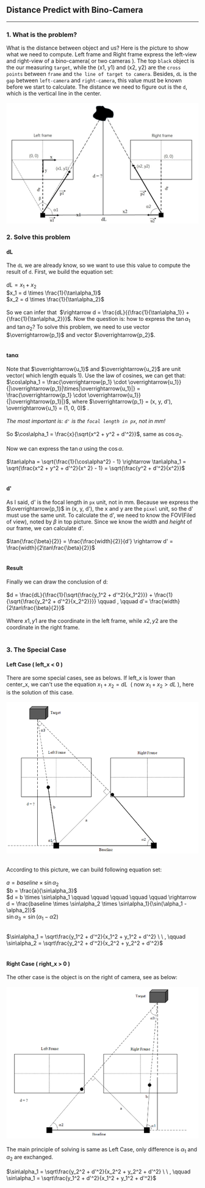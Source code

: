 <script type="text/javascript" src="http://cdn.mathjax.org/mathjax/latest/MathJax.js?config=TeX-AMS-MML_HTMLorMML"></script>
<script type="text/x-mathjax-config">
MathJax.Hub.Config({ tex2jax: {inlineMath: [['$', '$']]}, messageStyle: "none" });
</script>

## Distance Predict with Bino-Camera
---
### 1. What is the problem?
What is the distance between object and us? Here is the picture to show what we need to compute. Left frame and Right frame express the left-view and right-view of a bino-camera( or two cameras ). The top `black` object is the our measuring `target`, while the (x1, y1) and (x2, y2) are the `cross points` between `frame` and `the line of target to camera`. Besides, `dL` is the `gap` between `left-camera` and `right-camera`, this value must be known before we start to calculate. The distance we need to figure out is the `d`, which is the vertical line in the center.<br><br>
<img src="assets/distance_predict_image.jpg">

### 2. Solve this problem
#### dL
The `dL` we are already know, so we want to use this value to compute the result of `d`. First, we build the equation set:<br><br>
$dL = x_1 + x_2$<br>
$x_1 = d \times \frac{1}{\tan\alpha_1}$<br>
$x_2 = d \times \frac{1}{\tan\alpha_2}$<br>
<br>
So we can infer that&nbsp; 
$\rightarrow d = \frac{dL}{{\frac{1}{\tan\alpha_1}} + {\frac{1}{\tan\alpha_2}}}$. Now the question is: how to express the $\tan\alpha_1$ and $\tan\alpha_2$? To solve this problem, we need to use vector $\overrightarrow{p_1}$ and vector $\overrightarrow{p_2}$.<br><br>

#### tanα
Note that $\overrightarrow{u_1}$ and $\overrightarrow{u_2}$ are unit vector( which length equals 1). Use the law of cosines, we can get that: 
$\cos\alpha_1 = \frac{\overrightarrow{p_1} \cdot \overrightarrow{u_1}}{|\overrightarrow{p_1}|\times|\overrightarrow{u_1}|} = \frac{\overrightarrow{p_1} \cdot \overrightarrow{u_1}}{|\overrightarrow{p_1}|}$, where $\overrightarrow{p_1} = (x, y, d'), \overrightarrow{u_1} = (1, 0, 0)$ . <br><br>
*The most important is: `d'` is the `focal length in px`, not in mm!*<br><br>
So $\cos\alpha_1 = \frac{x}{\sqrt{x^2 + y^2 + d'^2}}$, same as $\cos\alpha_2$.<br><br>
Now we can express the $\tan\alpha$ using the $\cos\alpha$. <br><br>
$\tan\alpha = \sqrt{\frac{1}{\cos\alpha^2} - 1} \rightarrow \tan\alpha_1 = \sqrt{\frac{x^2 + y^2 + d'^2}{x^ 2} - 1} = \sqrt{\frac{y^2 + d'^2}{x^2}}$
<br><br>

#### d'
As I said, d' is the focal length in `px` unit, not in mm. Because we express the $\overrightarrow{p_1}$ in (x, y, d'), the x and y are the `pixel` unit, so the d' must use the same unit. To calculate the d', we need to know the FOV(Filed of view), noted by $\beta$ in top picture. Since we know the *width* and *height* of our frame, we can calculate d'.<br><br>
$\tan{\frac{\beta}{2}} = \frac{\frac{width}{2}}{d'} \rightarrow d' = \frac{width}{2\tan\frac{\beta}{2}}$<br><br>

#### Result
Finally we can draw the conclusion of d:<br><br>
$d = \frac{dL}{\frac{1}{\sqrt{\frac{y_1^2 + d'^2}{x_1^2}}} + \frac{1}{\sqrt{\frac{y_2^2 + d'^2}{x_2^2}}}} \qquad , \qquad d'= \frac{width}{2\tan\frac{\beta}{2}}$<br><br>
Where $x1, y1$ are the coordinate in the left frame, while $x2, y2$ are the coordinate in the right frame.<br><br>

### 3. The Special Case
#### Left Case ( left_x < 0 )
There are some special cases, see as belows. If left_x is lower than center_x, we can't use the equation $x_1 + x_2 = dL$ &nbsp;( now $x_1 + x_2 > dL$ ), here is the solution of this case.<br><br>
<img src="assets/special case1.png"><br><br>

According to this picture, we can build following equation set:<br><br>
$a = baseline \times \sin\alpha_2$<br>
$b = \frac{a}{\sin\alpha_3}$<br>
$d = b \times \sin\alpha_1   \qquad  \qquad  \qquad  \qquad  \qquad \rightarrow d = \frac{baseline \times \sin\alpha_2 \times \sin\alpha_1}{\sin(\alpha_1 - \alpha_2)}$<br>
$\sin\alpha_3 = \sin(\alpha_1 - \alpha2)$<br><br>

$\sin\alpha_1 = \sqrt\frac{y_1^2 + d'^2}{x_1^2 + y_1^2 + d'^2} \ \ , \qquad  \sin\alpha_2 = \sqrt\frac{y_2^2 + d'^2}{x_2^2 + y_2^2 + d'^2}$<br><br>

#### Right Case ( right_x > 0 )
The other case is the object is on the right of camera, see as below:<br><br>
<img src="assets/special case2.png"><br><br>
The main principle of solving is same as Left Case, only difference is $\alpha_1$ and $\alpha_2$ are exchanged.<br><br>
$\sin\alpha_1 = \sqrt\frac{y_2^2 + d'^2}{x_2^2 + y_2^2 + d'^2} \ \ , \qquad  \sin\alpha_1 = \sqrt\frac{y_1^2 + d'^2}{x_1^2 + y_1^2 + d'^2}$<br><br>


